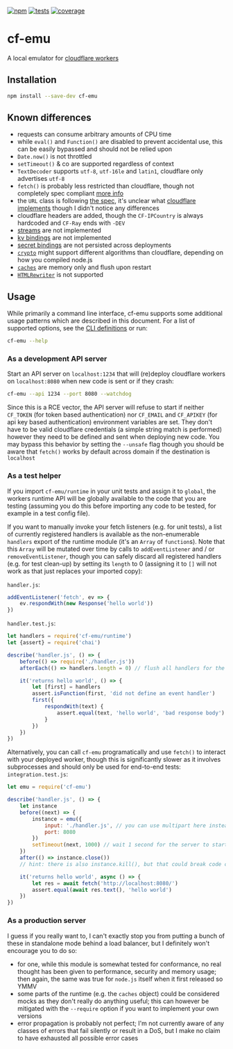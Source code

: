 [![npm](https://img.shields.io/npm/v/cf-emu)](https://www.npmjs.com/package/cf-emu)
[![tests](https://github.com/za-creature/cf-emu/workflows/test/badge.svg?branch=master&event=push)](https://github.com/za-creature/cf-emu/actions?query=workflow%3Atests+branch%3Amaster)
[![coverage](https://img.shields.io/endpoint?url=https://gist.githubusercontent.com/za-creature/1e4664346f422ed78c1cc07a6a5da580/raw/coverage.json)](https://za-creature.github.io/cf-emu)

# cf-emu
A local emulator for [cloudflare workers](https://www.cloudflare.com/products/cloudflare-workers/)


## Installation
```sh
npm install --save-dev cf-emu
```

## Known differences
* requests can consume arbitrary amounts of CPU time
* while `eval()` and `Function()` are disabled to prevent accidental use, this
  can be easily bypassed and should not be relied upon
* `Date.now()` is not throttled
* `setTimeout()` & co are supported regardless of context
* `TextDecoder` supports `utf-8`, `utf-16le` and `latin1`, cloudflare only
  advertises `utf-8`
* `fetch()` is probably less restricted than cloudflare, though not completely
  spec compliant [more info](https://github.com/node-fetch/node-fetch/blob/master/docs/v3-LIMITS.md)
* the `URL` class is following
  [the spec](https://nodejs.org/api/url.html#url_the_whatwg_url_api), it's
  unclear what [cloudflare implements](https://developers.cloudflare.com/workers/reference/apis/standard) though I didn't notice any differences
* cloudflare headers are added, though the `CF-IPCountry` is always hardcoded
  and `CF-Ray` ends with `-DEV`
* [streams](https://developers.cloudflare.com/workers/reference/apis/streams/)
  are not implemented
* [kv bindings](https://developers.cloudflare.com/workers/reference/apis/kv/)
  are not implemented
* [secret bindings](https://developers.cloudflare.com/workers/reference/apis/environment-variables/)
  are not persisted across deployments
* [`crypto`](https://developers.cloudflare.com/workers/reference/apis/web-crypto/)
  might support different algorithms than cloudflare, depending on how you
  compiled node.js
* [`caches`](https://developers.cloudflare.com/workers/reference/apis/cache/) are
  memory only and flush upon restart
* [`HTMLRewriter`](https://developers.cloudflare.com/workers/reference/apis/html-rewriter/) is not supported


## Usage
While primarily a command line interface, cf-emu supports some additional usage
patterns which are described in this document. For a list of supported options,
see the [CLI definitions](src/cli.js) or run:
```sh
cf-emu --help
```

### As a development API server
Start an API server on `localhost:1234` that will (re)deploy cloudflare workers
on `localhost:8080` when new code is sent or if they crash:
```bash
cf-emu --api 1234 --port 8080 --watchdog
```

Since this is a RCE vector, the API server will refuse to start if neither
`CF_TOKEN` (for token based authentication) nor `CF_EMAIL` and `CF_APIKEY` (for
api key based authentication) environment variables are set. They don't have to
be valid cloudflare credentials (a simple string match is performed) however
they need to be defined and sent when deploying new code. You may bypass this
behavior by setting the `--unsafe` flag though you should be aware that
`fetch()` works by default across domain if the destination is `localhost`


### As a test helper
If you import `cf-emu/runtime` in your unit tests and assign it to `global`, the
workers runtime API will be globally available to the code that you are testing
(assuming you do this before importing any code to be tested, for example in a
test config file).

If you want to manually invoke your fetch listeners (e.g. for unit tests), a
list of currently registered handlers is available as the non-enumerable
`handlers` export of the runtime module (it's an `Array` of `function`s). Note
that this `Array` will be mutated over time by calls to `addEventListener` and /
or `removeEventListener`, though you can safely discard all registered handlers
(e.g. for test clean-up) by setting its `length` to 0 (assigning it to `[]` will
not work as that just replaces your imported copy):


`handler.js`:
```javascript
addEventListener('fetch', ev => {
    ev.respondWith(new Response('hello world'))
})
```

`handler.test.js`:
```javascript
let handlers = require('cf-emu/runtime')
let {assert} = require('chai')

describe('handler.js', () => {
    before(() => require('./handler.js'))
    afterEach(() => handlers.length = 0) // flush all handlers for the next test

    it('returns hello world', () => {
        let [first] = handlers
        assert.isFunction(first, 'did not define an event handler')
        first({
            respondWith(text) {
                assert.equal(text, 'hello world', 'bad response body')
            }
        })
    })
})
```

Alternatively, you can call `cf-emu` programatically and use `fetch()` to
interact with your deployed worker, though this is significantly slower as it
involves subprocesses and should only be used for end-to-end tests:
`integration.test.js`:
```javascript
let emu = require('cf-emu')

describe('handler.js', () => {
    let instance
    before((next) => {
        instance = emu({
            input: './handler.js', // you can use multipart here instead
            port: 8080
        })
        setTimeout(next, 1000) // wait 1 second for the server to start (YMMV!)
    })
    after(() => instance.close())
    // hint: there is also instance.kill(), but that could break code coverage

    it('returns hello world', async () => {
        let res = await fetch('http://localhost:8080/')
        assert.equal(await res.text(), 'hello world')
    })
})
```

### As a production server
I guess if you really want to, I can't exactly stop you from putting a bunch of
these in standalone mode behind a load balancer, but I definitely won't
encourage you to do so:
* for one, while this module is somewhat tested for conformance, no real thought
  has been given to performance, security and memory usage; then again, the same
  was true for `node.js` itself when it first released so YMMV
* some parts of the runtime (e.g. the `caches` object) could be considered mocks
  as they don't really do anything useful; this can however be mitigated with
  the `--require` option if you want to implement your own versions
* error propagation is probably not perfect; I'm not currently aware of any
  classes of errors that fail silently or result in a DoS, but I make no claim
  to have exhausted all possible error cases
